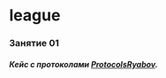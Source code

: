 # league

### Занятие 01 
##### Кейс с протоколами [ProtocolsRyabov](https://github.com/VladimirRiabov/league/tree/main/ProtocolsRyabov/).
